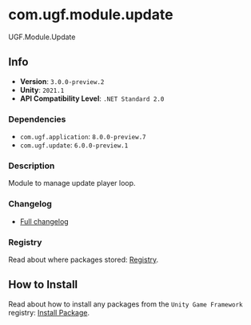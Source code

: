 # com.ugf.module.update

UGF.Module.Update

## Info

- **Version**: `3.0.0-preview.2`
- **Unity**: `2021.1`
- **API Compatibility Level**: `.NET Standard 2.0`

### Dependencies

- `com.ugf.application`: `8.0.0-preview.7`
- `com.ugf.update`: `6.0.0-preview.1`


### Description

Module to manage update player loop.

### Changelog

- [Full changelog](changelog.md)

### Registry

Read about where packages stored: [Registry](https://github.com/unity-game-framework/organization/blob/main/docs/registry.md).

## How to Install

Read about how to install any packages from the `Unity Game Framework` registry: [Install Package](https://github.com/unity-game-framework/organization/blob/main/docs/install-packages.md).
